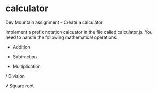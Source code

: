 # calculator
Dev Mountain assignment - Create a calculator

Implement a prefix notation calcuator in the file called calculator.js. You need to handle the following mathematical operations:

+ Addition

- Subtraction

* Multiplication

/ Division

√ Square root
